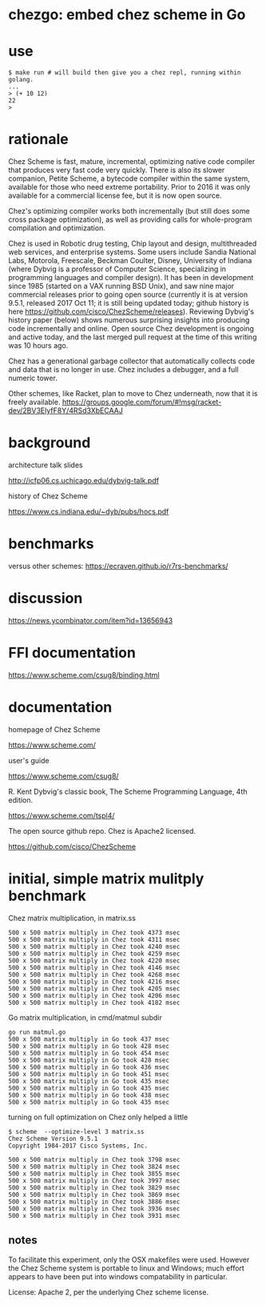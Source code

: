 chezgo: embed chez scheme in Go
======

# use

~~~
$ make run # will build then give you a chez repl, running within golang.
...
> (+ 10 12)
22
> 
~~~

# rationale

Chez Scheme is fast, mature, incremental, optimizing native code compiler that produces very fast code very quickly. There is also its slower companion, Petite Scheme, a bytecode compiler within the same system, available for those who need extreme portability. Prior to 2016 it was only available for a commercial license fee, but it is now open source.

Chez's optimizing compiler works both incrementally (but still does some cross package optimization), as well as providing calls for whole-program compilation and optimization.

Chez is used in Robotic drug testing, Chip layout and design, multithreaded web services, and enterprise systems. Some users include Sandia National Labs, Motorola, Freescale, Beckman Coulter, Disney, University of Indiana (where Dybvig is a professor of Computer Science, specializing in programming languages and compiler design). It has been in development since 1985 (started on a VAX running BSD Unix), and saw nine major commercial releases prior to going open source (currently it is at version 9.5.1, released 2017 Oct 11; it is still being updated today; github history is here https://github.com/cisco/ChezScheme/releases). Reviewing Dybvig's history paper (below) shows numerous surprising insights into producing code incrementally and online. Open source Chez development is ongoing and active today, and the last merged pull request at the time of this writing was 10 hours ago.

Chez has a generational garbage collector that automatically collects code and data that is no longer in use. Chez includes a debugger, and a full numeric tower.

Other schemes, like Racket, plan to move to Chez underneath, now that it is freely available. https://groups.google.com/forum/#!msg/racket-dev/2BV3ElyfF8Y/4RSd3XbECAAJ

# background

architecture talk slides

http://icfp06.cs.uchicago.edu/dybvig-talk.pdf

history of Chez Scheme

https://www.cs.indiana.edu/~dyb/pubs/hocs.pdf

# benchmarks

versus other schemes: https://ecraven.github.io/r7rs-benchmarks/

# discussion

https://news.ycombinator.com/item?id=13656943

# FFI documentation

https://www.scheme.com/csug8/binding.html

# documentation

homepage of Chez Scheme

https://www.scheme.com/

user's guide

https://www.scheme.com/csug8/


R. Kent Dybvig's classic book, The Scheme Programming Language, 4th edition.

https://www.scheme.com/tspl4/

The open source github repo. Chez is Apache2 licensed.

https://github.com/cisco/ChezScheme

# initial, simple matrix mulitply benchmark

Chez matrix multiplication, in matrix.ss

~~~
500 x 500 matrix multiply in Chez took 4373 msec
500 x 500 matrix multiply in Chez took 4311 msec
500 x 500 matrix multiply in Chez took 4240 msec
500 x 500 matrix multiply in Chez took 4259 msec
500 x 500 matrix multiply in Chez took 4220 msec
500 x 500 matrix multiply in Chez took 4146 msec
500 x 500 matrix multiply in Chez took 4268 msec
500 x 500 matrix multiply in Chez took 4216 msec
500 x 500 matrix multiply in Chez took 4205 msec
500 x 500 matrix multiply in Chez took 4206 msec
500 x 500 matrix multiply in Chez took 4182 msec

~~~


Go matrix multiplication, in cmd/matmul subdir
~~~
go run matmul.go
500 x 500 matrix multiply in Go took 437 msec
500 x 500 matrix multiply in Go took 428 msec
500 x 500 matrix multiply in Go took 454 msec
500 x 500 matrix multiply in Go took 428 msec
500 x 500 matrix multiply in Go took 436 msec
500 x 500 matrix multiply in Go took 451 msec
500 x 500 matrix multiply in Go took 435 msec
500 x 500 matrix multiply in Go took 435 msec
500 x 500 matrix multiply in Go took 438 msec
500 x 500 matrix multiply in Go took 435 msec
~~~


turning on full optimization on Chez only
helped a little
~~~
$ scheme  --optimize-level 3 matrix.ss
Chez Scheme Version 9.5.1
Copyright 1984-2017 Cisco Systems, Inc.

500 x 500 matrix multiply in Chez took 3798 msec
500 x 500 matrix multiply in Chez took 3824 msec
500 x 500 matrix multiply in Chez took 3855 msec
500 x 500 matrix multiply in Chez took 3997 msec
500 x 500 matrix multiply in Chez took 3829 msec
500 x 500 matrix multiply in Chez took 3869 msec
500 x 500 matrix multiply in Chez took 3886 msec
500 x 500 matrix multiply in Chez took 3936 msec
500 x 500 matrix multiply in Chez took 3931 msec
~~~

notes
-----

To facilitate this experiment, only the OSX makefiles were used. However
the Chez Scheme system is portable to linux and Windows; much effort
appears to have been put into windows compatability in particular.


License: Apache 2, per the underlying Chez scheme license.
